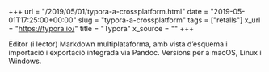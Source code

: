 +++
url = "/2019/05/01/typora-a-crossplatform.html"
date = "2019-05-01T17:25:00+00:00"
slug = "typora-a-crossplatform"
tags = ["retalls"]
x_url = "https://typora.io/"
title = "Typora"
x_source = ""
+++


Editor (i lector) Markdown multiplataforma, amb vista d’esquema i importació i exportació integrada via Pandoc. Versions per a macOS, Linux i Windows.
